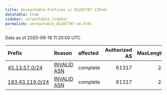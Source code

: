 ```yaml
---
title: Unreachable Prefixes in AS207787 (IPv4)
datatable: true
sidebar: unreachable_sidebar
permalink: unreachable_AS207787-v4.html
---
```


Data as of 2020-09-18 11:20:00 UTC


<div class="datatable-begin"></div>

| Prefix                                                   | Reason                                                                                                  | affected   |   Authorized AS |   MaxLength | Anchor                                         |   unreachable /24s |
|:---------------------------------------------------------|:--------------------------------------------------------------------------------------------------------|:-----------|----------------:|------------:|:-----------------------------------------------|-------------------:|
| [45.13.57.0/24](https://stat.ripe.net/45.13.57.0/24)     | [INVALID ASN](https://rpki-validator.ripe.net/announcement-preview?asn=AS207787&prefix=45.13.57.0/24)   | complete   |           61317 |          24 | [RIPE](unreachable_RIPE_NCC_RPKI_Root-v4.html) |                  1 |
| [193.43.119.0/24](https://stat.ripe.net/193.43.119.0/24) | [INVALID ASN](https://rpki-validator.ripe.net/announcement-preview?asn=AS207787&prefix=193.43.119.0/24) | complete   |           61317 |          24 | [RIPE](unreachable_RIPE_NCC_RPKI_Root-v4.html) |                  1 |

<div class="datatable-end"></div>